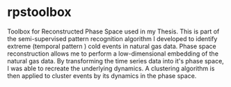 # rpstoolbox
Toolbox for Reconstructed Phase Space used in my Thesis.
This is part of the semi-supervised pattern recognition algorithm I developed to identify extreme (temporal pattern ) cold events in natural gas data. 
Phase space reconstruction allows me to perform a low-dimensional embedding of the natural gas data. By transforming the time series data into it's phase space, I was able to recreate the underlying dynamics. 
A clustering algorithm is then applied to cluster events by its dynamics in the phase space.

